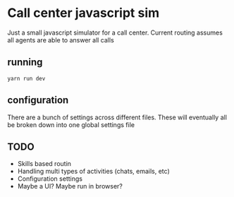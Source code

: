 # Call center javascript sim

Just a small javascript simulator for a call center. Current routing assumes all 
agents are able to answer all calls

## running

`yarn run dev`

## configuration

There are a bunch of settings across different files. These will eventually all 
be broken down into one global settings file

## TODO

- Skills based routin
- Handling multi types of activities (chats, emails, etc)
- Configuration settings
- Maybe a UI? Maybe run in browser?

